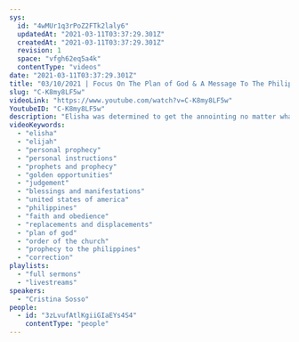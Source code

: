 ```yaml
---
sys:
  id: "4wMUr1q3rPoZ2FTk2laly6"
  updatedAt: "2021-03-11T03:37:29.301Z"
  createdAt: "2021-03-11T03:37:29.301Z"
  revision: 1
  space: "vfgh62eq5a4k"
  contentType: "videos"
date: "2021-03-11T03:37:29.301Z"
title: "03/10/2021 | Focus On The Plan of God & A Message To The Philippine Church (Pastor Cristina Sosso)"
slug: "C-K8my8LF5w"
videoLink: "https://www.youtube.com/watch?v=C-K8my8LF5w"
YoutubeID: "C-K8my8LF5w"
description: "Elisha was determined to get the annointing no matter what. We as the Body of Christ should do whatever we can to make the necessary changes. Focus on God's instructions. Focus on His plan. If we place focus on our own desires you limit yourself and limit God's ability to use you. This sermon was delivered by Pastor Cristina Sosso at Freedom Fellowship Church International on March 10, 2021. It also includes a message for the Philippine Church."
videoKeywords:
  - "elisha"
  - "elijah"
  - "personal prophecy"
  - "personal instructions"
  - "prophets and prophecy"
  - "golden opportunities"
  - "judgement"
  - "blessings and manifestations"
  - "united states of america"
  - "philippines"
  - "faith and obedience"
  - "replacements and displacements"
  - "plan of god"
  - "order of the church"
  - "prophecy to the philippines"
  - "correction"
playlists:
  - "full sermons"
  - "livestreams"
speakers:
  - "Cristina Sosso"
people:
  - id: "3zLvufAtlKgiiGIaEYs4S4"
    contentType: "people"
---
```

